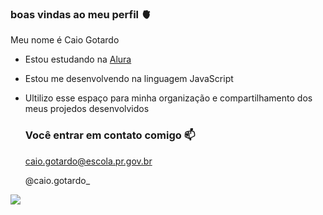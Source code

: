 ### boas vindas ao meu perfil 🫀

Meu nome é Caio Gotardo

- Estou estudando na [Alura](https://www.alura.br)
- Estou me desenvolvendo na linguagem JavaScript
- Ultilizo esse espaço para minha organização e compartilhamento dos meus projedos desenvolvidos

  ### Você entrar em contato comigo 📫

  caio.gotardo@escola.pr.gov.br

  @caio.gotardo_

![]( https://media.tenor.com/NlnPGjACURgAAAAi/palmeiras-calaboca.gif)
 
